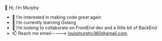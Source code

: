 👋 Hi, I’m Murphy 

- 👀 I’m interested in making code great again
- 🌱 I’m currently learning Golang
- 💞️ I’m looking to collaborate on FrontEnd dev and a little bit of BackEnd
- 📫 Reach me email-----> louismurphy360@gmail.com. 

<!---
MurphyLouis/MurphyLouis is a ✨ special ✨ repository because its `README.md` (this file) appears on your GitHub profile.
You can click the Preview link to take a look at your changes.
--->
